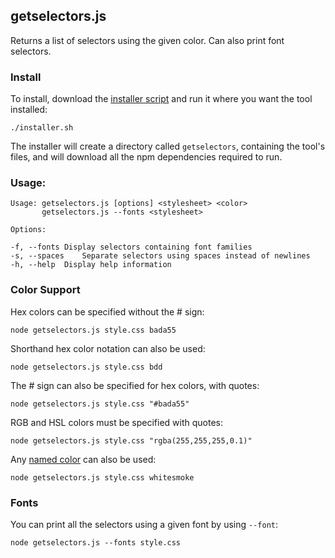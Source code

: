 
## getselectors.js

Returns a list of selectors using the given color. Can also print font selectors.

### Install 

To install, download the [installer script](https://raw.githubusercontent.com/Automattic/theme-tools/master/getselectors/installer.sh) and run it where you want the tool installed:

    ./installer.sh

The installer will create a directory called `getselectors`, containing the tool's files, and will download all the npm dependencies required to run.

### Usage:

    Usage: getselectors.js [options] <stylesheet> <color>
           getselectors.js --fonts <stylesheet>

    Options:

    -f, --fonts	Display selectors containing font families
    -s, --spaces	Separate selectors using spaces instead of newlines
    -h, --help	Display help information
    
### Color Support
  
Hex colors can be specified without the # sign:

    node getselectors.js style.css bada55
    
Shorthand hex color notation can also be used:

    node getselectors.js style.css bdd
    
The # sign can also be specified for hex colors, with quotes:

    node getselectors.js style.css "#bada55"
    
RGB and HSL colors must be specified with quotes:

    node getselectors.js style.css "rgba(255,255,255,0.1)"
    
Any [named color](http://www.w3.org/TR/css3-color/#svg-color) can also be used:

    node getselectors.js style.css whitesmoke
    
### Fonts

You can print all the selectors using a given font by using `--font`:

    node getselectors.js --fonts style.css
